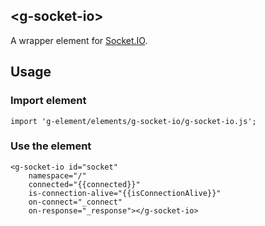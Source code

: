 ## \<g-socket-io\>

A wrapper element for [Socket.IO](https://socket.io/).

## Usage

### Import element
```
import 'g-element/elements/g-socket-io/g-socket-io.js';
```

### Use the element
```
<g-socket-io id="socket"
    namespace="/" 
    connected="{{connected}}" 
    is-connection-alive="{{isConnectionAlive}}" 
    on-connect="_connect"
    on-response="_response"></g-socket-io>
```